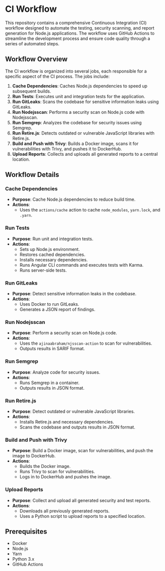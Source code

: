 # CI Workflow

This repository contains a comprehensive Continuous Integration (CI) workflow designed to automate the testing, security scanning, and report generation for Node.js applications. The workflow uses GitHub Actions to streamline the development process and ensure code quality through a series of automated steps.

## Workflow Overview

The CI workflow is organized into several jobs, each responsible for a specific aspect of the CI process. The jobs include:

1. **Cache Dependencies**: Caches Node.js dependencies to speed up subsequent builds.
2. **Run Tests**: Executes unit and integration tests for the application.
3. **Run GitLeaks**: Scans the codebase for sensitive information leaks using GitLeaks.
4. **Run Nodejsscan**: Performs a security scan on Node.js code with Nodejsscan.
5. **Run Semgrep**: Analyzes the codebase for security issues using Semgrep.
6. **Run Retire.js**: Detects outdated or vulnerable JavaScript libraries with Retire.js.
7. **Build and Push with Trivy**: Builds a Docker image, scans it for vulnerabilities with Trivy, and pushes it to DockerHub.
8. **Upload Reports**: Collects and uploads all generated reports to a central location.

## Workflow Details

### Cache Dependencies

- **Purpose**: Cache Node.js dependencies to reduce build time.
- **Actions**:
  - Uses the `actions/cache` action to cache `node_modules`, `yarn.lock`, and `.yarn`.

### Run Tests

- **Purpose**: Run unit and integration tests.
- **Actions**:
  - Sets up Node.js environment.
  - Restores cached dependencies.
  - Installs necessary dependencies.
  - Runs Angular CLI commands and executes tests with Karma.
  - Runs server-side tests.

### Run GitLeaks

- **Purpose**: Detect sensitive information leaks in the codebase.
- **Actions**:
  - Uses Docker to run GitLeaks.
  - Generates a JSON report of findings.

### Run Nodejsscan

- **Purpose**: Perform a security scan on Node.js code.
- **Actions**:
  - Uses the `ajinaabraham/njsscan-action` to scan for vulnerabilities.
  - Outputs results in SARIF format.

### Run Semgrep

- **Purpose**: Analyze code for security issues.
- **Actions**:
  - Runs Semgrep in a container.
  - Outputs results in JSON format.

### Run Retire.js

- **Purpose**: Detect outdated or vulnerable JavaScript libraries.
- **Actions**:
  - Installs Retire.js and necessary dependencies.
  - Scans the codebase and outputs results in JSON format.

### Build and Push with Trivy

- **Purpose**: Build a Docker image, scan for vulnerabilities, and push the image to DockerHub.
- **Actions**:
  - Builds the Docker image.
  - Runs Trivy to scan for vulnerabilities.
  - Logs in to DockerHub and pushes the image.

### Upload Reports

- **Purpose**: Collect and upload all generated security and test reports.
- **Actions**:
  - Downloads all previously generated reports.
  - Uses a Python script to upload reports to a specified location.

## Prerequisites

- Docker
- Node.js
- Yarn
- Python 3.x
- GitHub Actions

